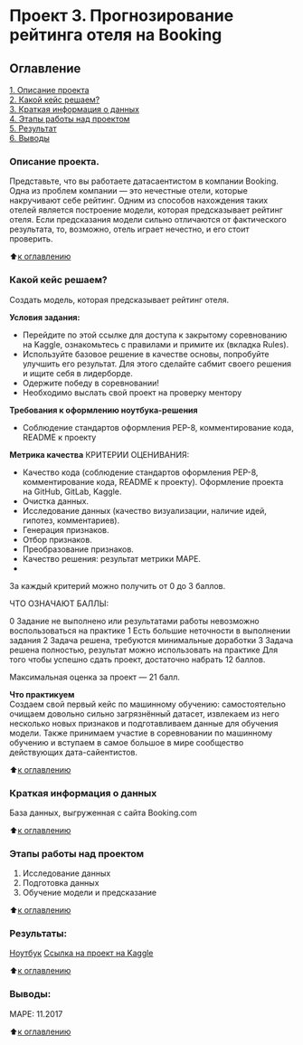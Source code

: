 # Проект 3. Прогнозирование рейтинга отеля на Booking

## Оглавление  
[1. Описание проекта](https://github.com/V3ence/DS_education/blob/main/project_3/README.md#Описание-проекта)  
[2. Какой кейс решаем?](https://github.com/V3ence/DS_education/blob/main/project_3/README.md#%D0%BA%D0%B0%D0%BA%D0%BE%D0%B9-%D0%BA%D0%B5%D0%B9%D1%81-%D1%80%D0%B5%D1%88%D0%B0%D0%B5%D0%BC)  
[3. Краткая информация о данных](https://github.com/V3ence/DS_education/blob/main/project_3/README.md#%D0%BA%D1%80%D0%B0%D1%82%D0%BA%D0%B0%D1%8F-%D0%B8%D0%BD%D1%84%D0%BE%D1%80%D0%BC%D0%B0%D1%86%D0%B8%D1%8F-%D0%BE-%D0%B4%D0%B0%D0%BD%D0%BD%D1%8B%D1%85)  
[4. Этапы работы над проектом](https://github.com/V3ence/DS_education/blob/main/project_3/README.md#Этапы-работы-над-проектом)  
[5. Результат](https://github.com/V3ence/DS_education/blob/main/project_3/README.md#Результаты)    
[6. Выводы](https://github.com/V3ence/DS_education/blob/main/project_3/README.md#Выводы)   


### Описание проекта.    
Представьте, что вы работаете датасаентистом в компании Booking. Одна из проблем компании — это нечестные отели, которые накручивают себе рейтинг. Одним из способов нахождения таких отелей является построение модели, которая предсказывает рейтинг отеля. Если предсказания модели сильно отличаются от фактического результата, то, возможно, отель играет нечестно, и его стоит проверить.

:arrow_up:[к оглавлению](https://github.com/V3ence/DS_education/blob/main/project_3/README.md#Оглавление)

### Какой кейс решаем?    
Cоздать модель, которая предсказывает рейтинг отеля.

**Условия задания:**  
- Перейдите по этой ссылке для доступа к закрытому соревнованию на Kaggle, ознакомьтесь с правилами и примите их (вкладка Rules).
- Используйте базовое решение в качестве основы, попробуйте улучшить его результат. Для этого сделайте сабмит своего решения и ищите себя в лидерборде.
- Одержите победу в соревновании!
- Необходимо выслать свой проект на проверку ментору

**Требования к оформлению ноутбука-решения**
- Cоблюдение стандартов оформления PEP-8, комментирование кода, README к проекту

**Метрика качества** 
КРИТЕРИИ ОЦЕНИВАНИЯ:
- Качество кода (соблюдение стандартов оформления PEP-8, комментирование кода, README к проекту). Оформление проекта на GitHub, GitLab, Kaggle.
- Очистка данных.
- Исследование данных (качество визуализации, наличие идей, гипотез, комментариев).
- Генерация признаков.
- Отбор признаков.
- Преобразование признаков.
- Качество решения: результат метрики MAPE.
- 
За каждый критерий можно получить от 0 до 3 баллов.

ЧТО ОЗНАЧАЮТ БАЛЛЫ:

0	Задание не выполнено или результатами работы невозможно воспользоваться на практике
1	Есть большие неточности в выполнении задания
2	Задача решена, требуются минимальные доработки
3	Задача решена полностью, результат можно использовать на практике
Для того чтобы успешно сдать проект, достаточно набрать 12 баллов.

Максимальная оценка за проект — 21 балл.

**Что практикуем**     
Cоздаем свой первый кейс по машинному обучению: самостоятельно очищаем довольно сильно загрязнённый датасет, извлекаем из него несколько новых признаков и подготавливаем данные для обучения модели. Также принимаем участие в соревновании по машинному обучению и вступаем в самое большое в мире сообщество действующих дата-сайентистов.

:arrow_up:[к оглавлению](https://github.com/V3ence/DS_education/blob/main/project_3/README.md#Оглавление)

### Краткая информация о данных
База данных, выгруженная с сайта Booking.com

:arrow_up:[к оглавлению](https://github.com/V3ence/DS_education/blob/main/project_3/README.md#Оглавление)

### Этапы работы над проектом
1. Исследование данных
2. Подготовка данных
3. Обучение модели и предсказание

:arrow_up:[к оглавлению](https://github.com/V3ence/DS_education/blob/main/project_3/README.md#Оглавление)

### Результаты:  
[Ноутбук](https://github.com/V3ence/DS_education/blob/main/project_3/v3ence-python-sf-dst-booking-reviews.ipynb)
[Ссылка на проект на Kaggle](https://www.kaggle.com/code/v3ence/v3ence-python-sf-dst-booking-reviews)


:arrow_up:[к оглавлению](https://github.com/V3ence/DS_education/blob/main/project_3/README.md#Оглавление)

### Выводы: 
МАРЕ: 11.2017 

:arrow_up:[к оглавлению](https://github.com/V3ence/DS_education/blob/main/project_3/README.md#Оглавление)
